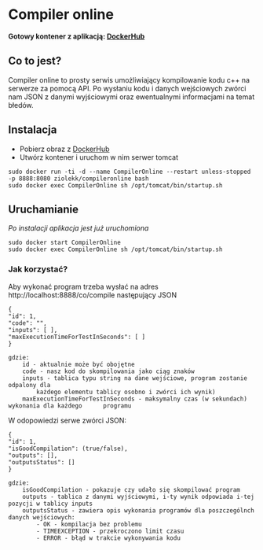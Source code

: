 # Compiler online

**Gotowy kontener z aplikacją: [DockerHub](https://cloud.docker.com/u/ziolekk/repository/docker/ziolekk/compileronline)**


## Co to jest?
Compiler online to prosty serwis umożliwiający kompilowanie kodu c++ na serwerze za pomocą API.
Po wysłaniu kodu i danych wejściowych zwórci nam JSON z danymi wyjściowymi oraz ewentualnymi informacjami na temat błedów.


## Instalacja
- Pobierz obraz z [DockerHub](https://cloud.docker.com/u/ziolekk/repository/docker/ziolekk/compileronline)
- Utwórz kontener i uruchom w nim serwer tomcat
```
sudo docker run -ti -d --name CompilerOnline --restart unless-stopped -p 8888:8080 ziolekk/compileronline bash
sudo docker exec CompilerOnline sh /opt/tomcat/bin/startup.sh
```


## Uruchamianie
*Po instalacji aplikacja jest już uruchomiona*
```
sudo docker start CompilerOnline
sudo docker exec CompilerOnline sh /opt/tomcat/bin/startup.sh
```


### Jak korzystać?
Aby wykonać program trzeba wysłać na adres http://localhost:8888/co/compile następujący JSON
```
{
"id": 1,
"code": "",
"inputs": [ ],
"maxExecutionTimeForTestInSeconds": [ ]
}

gdzie:
    id - aktualnie może być obojętne
    code - nasz kod do skompilowania jako ciąg znaków
    inputs - tablica typu string na dane wejściowe, program zostanie odpalony dla
        każdego elementu tablicy osobno i zwórci ich wynik)
    maxExecutionTimeForTestInSeconds - maksymalny czas (w sekundach) wykonania dla każdego      programu
```
W odopowiedzi serwe zwórci JSON:
```
{
"id": 1,
"isGoodCompilation": (true/false),
"outputs": [],
"outputsStatus": []
}

gdzie:
    isGoodCompilation - pokazuje czy udało się skompilować program
    outputs - tablica z danymi wyjściowymi, i-ty wynik odpowiada i-tej pozycji w tablicy inputs
    outputsStatus - zawiera opis wykonania programów dla poszczególnch danych wejściowych: 
        - OK - kompilacja bez problemu
        - TIMEEXCEPTION - przekroczono limit czasu
        - ERROR - błąd w trakcie wykonywania kodu
```